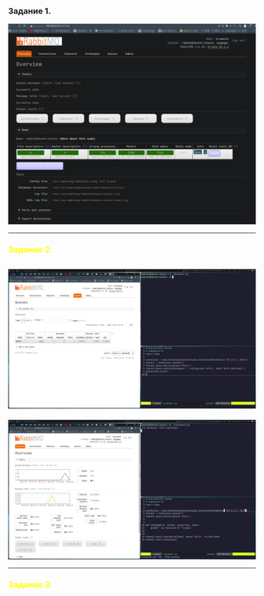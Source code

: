 ### <span sytle="color:yellow">Задание 1.</span>

![](/Databases_and_their_types/img/rabbit_1.jpg)

---
### <span style="color:yellow">Задание 2.</span>


![](/Databases_and_their_types/img/rabbit_2.jpg)
-
![](/Databases_and_their_types/img/rabbit_3.jpg)

---
### <span style="color:yellow">Задание 3.</span>


